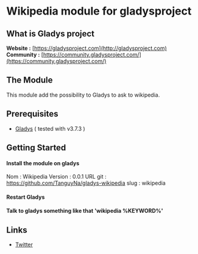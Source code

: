 Wikipedia module for gladysproject
=======================


What is Gladys project
-------------

**Website :** [https://gladysproject.com](http://gladysproject.com) <br>
**Community :** [https://community.gladysproject.com/](https://community.gladysproject.com/)


The Module
-------------

This module add the possibility to Gladys to ask to wikipedia.

Prerequisites
-------------

- [Gladys](http://gladysproject.com) ( tested with v3.7.3 )

 
Getting Started
---------------

#### Install the module on gladys

Nom : Wikipedia 
Version : 0.0.1 
URL git : https://github.com/TanguyNa/gladys-wikipedia
slug : wikipedia


#### Restart Gladys

#### Talk to gladys something like that 'wikipedia %KEYWORD%'


Links
-------------

- [Twitter](https://twitter.com/TanguyNa)

